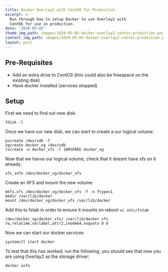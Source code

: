 ```yaml
---
title: Docker Overlay2 with CentOS for Production
excerpt: >-
  Run through how to setup Docker to use Overlay2 with
  CentOS for use in production.
date: '2020-05-05'
thumb_img_path: images/2020-05-05-docker-overlay2-centos-production.png
content_img_path: images/2020-05-05-docker-overlay2-centos-production.png
layout: post
---
```


## Pre-Requisites

- Add an extra drive to CentOS (this could also be freespace on the existing disk)
- Have docker installed (services stopped)

## Setup

First we need to find out new disk:
```
fdisk -l
```

Once we have our new disk, we can start to create a our logical volume:
```
pvcreate /dev/sdb -f
vgcreate docker_vg /dev/sdb
lvcreate -n docker_xfs -l 100%FREE docker_vg
```

Now that we havve our logical volume, check that it doesnt have xfs on it already:
```
xfs_info /dev/docker_vg/docker_xfs
```

Create an XFS and mount the new volume:
```
mkfs.xfs /dev/docker_vg/docker_xfs -f -n ftype=1
mkdir /var/lib/docker
mount /dev/docker_vg/docker_xfs /var/lib/docker
```

Add this to fstab in order to ensure it mounts on reboot `vi /etc/fstab`

```
/dev/docker_vg/docker_xfs/ /var/lib/docker xfs rw,relatime,seclabel,attr2,inode64,noquota 0 0
```

Now we can start our docker services

```
systemctl start docker
```

To test that this has worked, run the following, you should see that now you are using Overlay2 as the storage driver:
```
docker info
```
